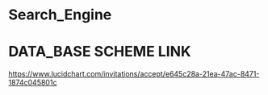 # Search_Engine

# DATA_BASE SCHEME LINK
https://www.lucidchart.com/invitations/accept/e645c28a-21ea-47ac-8471-1874c045801c
